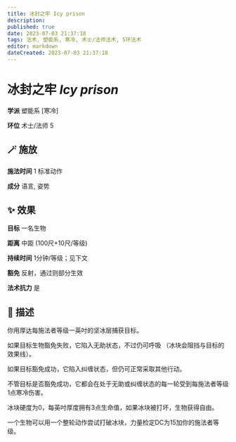```yaml
---
title: 冰封之牢 Icy prison
description: 
published: true
date: 2023-07-03 21:37:18
tags: 法术, 塑能系, 寒冷, 术士/法师法术, 5环法术
editor: markdown
dateCreated: 2023-07-03 21:37:18
---
```


# **冰封之牢** *Icy prison*

**学派** 塑能系 \[寒冷\] 

**环位** 术士/法师 5

## 🪄 施放

**施法时间** 1 标准动作

**成分** 语言, 姿势

## ✨ 效果 

**目标** 一名生物 

**距离** 中距 (100尺+10尺/等级)  

**持续时间** 1分钟/等级；见下文 

**豁免** 反射，通过则部分生效

**法术抗力** 是

## 📖 描述

你用厚达每施法者等级一英吋的坚冰层捕获目标。

如果目标生物豁免失败，它陷入无助状态，不过仍可呼吸 （冰块会阻挡与目标的效果线）。

如果目标豁免成功，它陷入纠缠状态，但仍可正常采取其他行动。

不管目标是否豁免成功，它都会在处于无助或纠缠状态的每一轮受到每施法者等级1点寒冷伤害。

冰块硬度为0，每英吋厚度拥有3点生命值，如果冰块被打坏，生物获得自由。

一个生物可以用一个整轮动作尝试打破冰块，力量检定DC为15加你的施法者等级。
    